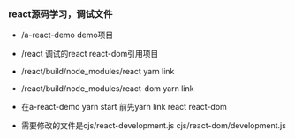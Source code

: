 ### react源码学习，调试文件

* /a-react-demo demo项目
* /react 调试的react react-dom引用项目
* /react/build/node_modules/react yarn link 
* /react/build/node_modules/react-dom yarn link 

* 在a-react-demo yarn start 前先yarn link react react-dom
* 需要修改的文件是cjs/react-development.js cjs/react-dom/development.js